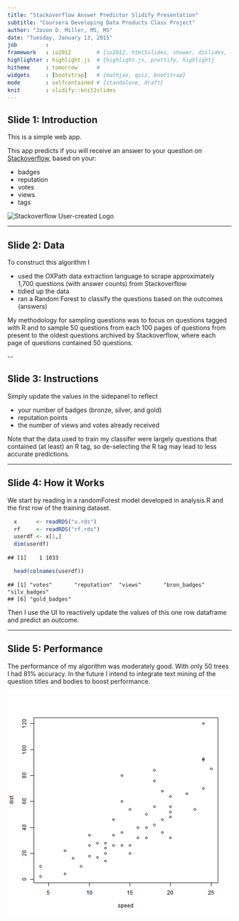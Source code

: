 ```yaml
---
title: "Stackoverflow Answer Predictor Slidify Presentation"
subtitle: "Coursera Developing Data Products Class Project"
author: "Jason D. Miller, MS, MS"
date: "Tuesday, January 13, 2015"
job         : 
framework   : io2012        # {io2012, html5slides, shower, dzslides, ...}
highlighter : highlight.js  # {highlight.js, prettify, highlight}
hitheme     : tomorrow      # 
widgets     : [bootstrap]   # {mathjax, quiz, bootstrap}
mode        : selfcontained # {standalone, draft}
knit        : slidify::knit2slides
---
```


## Slide 1: Introduction

This is a simple web app.

This app predicts if you will receive an answer to your question on [Stackoverflow](http://stackoverflow.com), based on your: 
- badges
- reputation
- votes
- views
- tags

![Stackoverflow User-created Logo](http://www.userlogos.org/files/logos/pek/stackoverflow.png)

---

## Slide 2:  Data

To construct this algorithm I 
- used the OXPath data extraction language to scrape approximately 1,700 questions (with answer counts) from Stackoverflow
- tidied up the data 
- ran a Random Forest to classify the questions based on the outcomes (answers) 

My methodology for sampling questions was to focus on questions tagged with R and to sample 50 questions from each 100 pages of questions from present to the oldest questions archived by Stackoverflow, where each page of questions contained 50 questions. 

-- 

## Slide 3: Instructions

Simply update the values in the sidepanel to reflect 

- your number of badges (bronze, silver, and gold)
- reputation points
- the number of views and votes already received

Note that the data used to train my classifer were largely questions that contained (at least) an R tag, so de-selecting the R tag may lead to less accurate predictions.

---

## Slide 4: How it Works

We start by reading in a randomForest model developed in analysis.R and the first row of the training dataset.

```r
  x      <- readRDS("x.rds")
  rf     <- readRDS("rf.rds")
  userdf <- x[1,]
  dim(userdf)
```

```
## [1]    1 1033
```

```r
  head(colnames(userdf))
```

```
## [1] "votes"       "reputation"  "views"       "bron_badges" "silv_badges"
## [6] "gold_badges"
```

Then I use the UI to reactively update the values of this one row dataframe and predict an outcome.

---

## Slide 5: Performance

The performance of my algorithm was moderately good. With only 50 trees I had 81% accuracy. In the future I intend to integrate text mining of the question titles and bodies to boost performance.

![plot of chunk unnamed-chunk-2](assets/fig/unnamed-chunk-2.png) 
